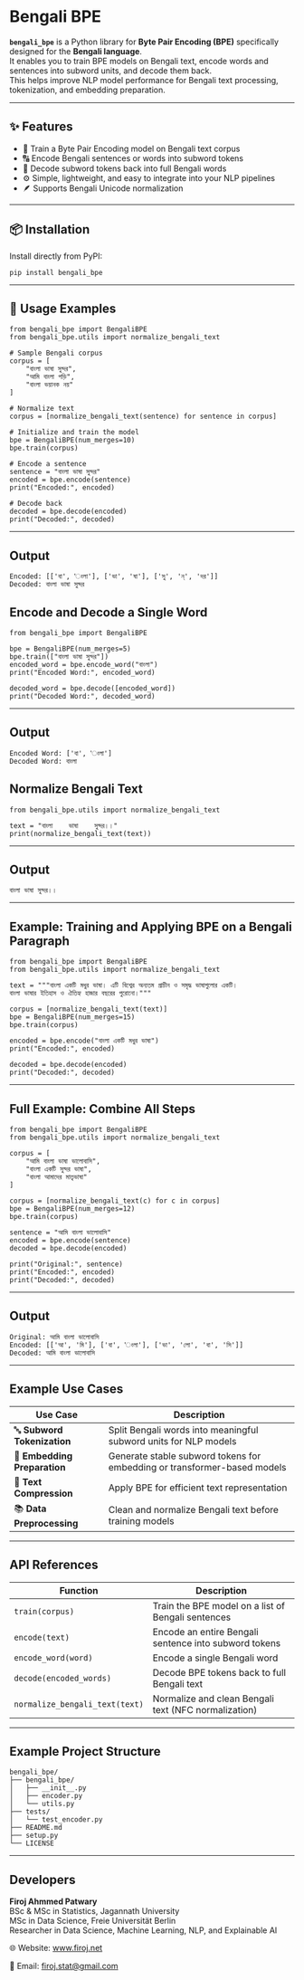 # Bengali BPE

**`bengali_bpe`** is a Python library for **Byte Pair Encoding (BPE)** specifically designed for the **Bengali language**.  
It enables you to train BPE models on Bengali text, encode words and sentences into subword units, and decode them back.  
This helps improve NLP model performance for Bengali text processing, tokenization, and embedding preparation.

---

## ✨ Features

- 🧠 Train a Byte Pair Encoding model on Bengali text corpus  
- 🔠 Encode Bengali sentences or words into subword tokens  
- 🔁 Decode subword tokens back into full Bengali words  
- ⚙️ Simple, lightweight, and easy to integrate into your NLP pipelines  
- 🪶 Supports Bengali Unicode normalization

---

## 📦 Installation

Install directly from PyPI:

```
pip install bengali_bpe
```
---

## 🚀 Usage Examples

```
from bengali_bpe import BengaliBPE
from bengali_bpe.utils import normalize_bengali_text

# Sample Bengali corpus
corpus = [
    "বাংলা ভাষা সুন্দর",
    "আমি বাংলা পড়ি",
    "বাংলা ভয়ানক নয়"
]

# Normalize text
corpus = [normalize_bengali_text(sentence) for sentence in corpus]

# Initialize and train the model
bpe = BengaliBPE(num_merges=10)
bpe.train(corpus)

# Encode a sentence
sentence = "বাংলা ভাষা সুন্দর"
encoded = bpe.encode(sentence)
print("Encoded:", encoded)

# Decode back
decoded = bpe.decode(encoded)
print("Decoded:", decoded)
```
---

## Output

```
Encoded: [['বা', 'ংলা'], ['ভা', 'ষা'], ['সু', 'ন্', 'দর']]
Decoded: বাংলা ভাষা সুন্দর
```
## Encode and Decode a Single Word

```
from bengali_bpe import BengaliBPE

bpe = BengaliBPE(num_merges=5)
bpe.train(["বাংলা ভাষা সুন্দর"])
encoded_word = bpe.encode_word("বাংলা")
print("Encoded Word:", encoded_word)

decoded_word = bpe.decode([encoded_word])
print("Decoded Word:", decoded_word)
```
---

## Output

```
Encoded Word: ['বা', 'ংলা']
Decoded Word: বাংলা
```

## Normalize Bengali Text

```
from bengali_bpe.utils import normalize_bengali_text

text = "বাংলা    ভাষা    সুন্দর।।"
print(normalize_bengali_text(text))
```
---

## Output

```
বাংলা ভাষা সুন্দর।।
```
---

## Example: Training and Applying BPE on a Bengali Paragraph

```
from bengali_bpe import BengaliBPE
from bengali_bpe.utils import normalize_bengali_text

text = """বাংলা একটি মধুর ভাষা। এটি বিশ্বের অন্যতম প্রাচীন ও সমৃদ্ধ ভাষাগুলোর একটি।
বাংলা ভাষার ইতিহাস ও ঐতিহ্য হাজার বছরের পুরোনো।"""

corpus = [normalize_bengali_text(text)]
bpe = BengaliBPE(num_merges=15)
bpe.train(corpus)

encoded = bpe.encode("বাংলা একটি মধুর ভাষা")
print("Encoded:", encoded)

decoded = bpe.decode(encoded)
print("Decoded:", decoded)
```
---

## Full Example: Combine All Steps

```
from bengali_bpe import BengaliBPE
from bengali_bpe.utils import normalize_bengali_text

corpus = [
    "আমি বাংলা ভাষা ভালোবাসি",
    "বাংলা একটি সুন্দর ভাষা",
    "বাংলা আমাদের মাতৃভাষা"
]

corpus = [normalize_bengali_text(c) for c in corpus]
bpe = BengaliBPE(num_merges=12)
bpe.train(corpus)

sentence = "আমি বাংলা ভালোবাসি"
encoded = bpe.encode(sentence)
decoded = bpe.decode(encoded)

print("Original:", sentence)
print("Encoded:", encoded)
print("Decoded:", decoded)
```
---

## Output

```
Original: আমি বাংলা ভালোবাসি
Encoded: [['আ', 'মি'], ['বা', 'ংলা'], ['ভা', 'লো', 'বা', 'সি']]
Decoded: আমি বাংলা ভালোবাসি
```
---

## Example Use Cases

| Use Case                     | Description                                                              |
| ---------------------------- | ------------------------------------------------------------------------ |
| 🔤 **Subword Tokenization**  | Split Bengali words into meaningful subword units for NLP models         |
| 🧩 **Embedding Preparation** | Generate stable subword tokens for embedding or transformer-based models |
| 🧠 **Text Compression**      | Apply BPE for efficient text representation                              |
| 📚 **Data Preprocessing**    | Clean and normalize Bengali text before training models                  |

---

## API References

| Function                       | Description                                           |
| ------------------------------ | ----------------------------------------------------- |
| `train(corpus)`                | Train the BPE model on a list of Bengali sentences    |
| `encode(text)`                 | Encode an entire Bengali sentence into subword tokens |
| `encode_word(word)`            | Encode a single Bengali word                          |
| `decode(encoded_words)`        | Decode BPE tokens back to full Bengali text           |
| `normalize_bengali_text(text)` | Normalize and clean Bengali text (NFC normalization)  |

---
## Example Project Structure

```
bengali_bpe/
├── bengali_bpe/
│   ├── __init__.py
│   ├── encoder.py
│   └── utils.py
├── tests/
│   └── test_encoder.py
├── README.md
├── setup.py
└── LICENSE
```
---

## Developers

**Firoj Ahmmed Patwary**<br/>
BSc & MSc in Statistics, Jagannath University<br/>
MSc in Data Science, Freie Universität Berlin<br/>
Researcher in Data Science, Machine Learning, NLP, and Explainable AI

🌐 Website: www.firoj.net

📧 Email: firoj.stat@gmail.com





